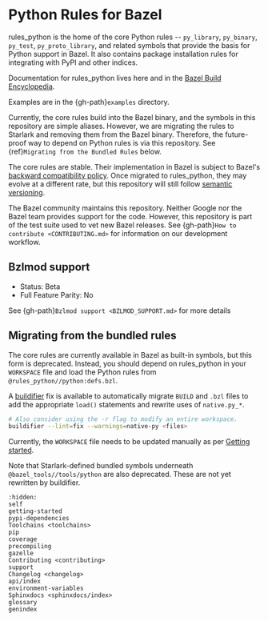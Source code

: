 # Python Rules for Bazel

rules_python is the home of the core Python rules -- `py_library`,
`py_binary`, `py_test`, `py_proto_library`, and related symbols that provide the basis for Python
support in Bazel. It also contains package installation rules for integrating with PyPI and other indices.

Documentation for rules_python lives here and in the
[Bazel Build Encyclopedia](https://docs.bazel.build/versions/master/be/python.html).

Examples are in the {gh-path}`examples` directory.

Currently, the core rules build into the Bazel binary, and the symbols in this
repository are simple aliases. However, we are migrating the rules to Starlark and removing them from the Bazel binary. Therefore, the future-proof way to depend on Python rules is via this repository. See
{ref}`Migrating from the Bundled Rules` below.

The core rules are stable. Their implementation in Bazel is subject to Bazel's
[backward compatibility policy](https://docs.bazel.build/versions/master/backward-compatibility.html).
Once migrated to rules_python, they may evolve at a different
rate, but this repository will still follow [semantic versioning](https://semver.org).

The Bazel community maintains this repository. Neither Google nor the Bazel team provides support for the code. However, this repository is part of the test suite used to vet new Bazel releases. See
{gh-path}`How to contribute <CONTRIBUTING.md>` for information on our development workflow.

## Bzlmod support

- Status: Beta
- Full Feature Parity: No

See {gh-path}`Bzlmod support <BZLMOD_SUPPORT.md>` for more details

## Migrating from the bundled rules

The core rules are currently available in Bazel as built-in symbols, but this
form is deprecated. Instead, you should depend on rules_python in your
`WORKSPACE` file and load the Python rules from
`@rules_python//python:defs.bzl`.

A [buildifier](https://github.com/bazelbuild/buildtools/blob/master/buildifier/README.md)
fix is available to automatically migrate `BUILD` and `.bzl` files to add the
appropriate `load()` statements and rewrite uses of `native.py_*`.

```sh
# Also consider using the -r flag to modify an entire workspace.
buildifier --lint=fix --warnings=native-py <files>
```

Currently, the `WORKSPACE` file needs to be updated manually as per [Getting
started](getting-started).

Note that Starlark-defined bundled symbols underneath
`@bazel_tools//tools/python` are also deprecated. These are not yet rewritten
by buildifier.


```{toctree}
:hidden:
self
getting-started
pypi-dependencies
Toolchains <toolchains>
pip
coverage
precompiling
gazelle
Contributing <contributing>
support
Changelog <changelog>
api/index
environment-variables
Sphinxdocs <sphinxdocs/index>
glossary
genindex
```
